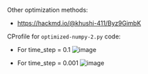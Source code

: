 Other optimization methods:

* https://hackmd.io/@khushi-411/Byz9GimbK

CProfile for `optimized-numpy-2.py` code:

* For time_step = 0.1
  ![image](https://user-images.githubusercontent.com/62256509/130916874-5175b446-8300-4f7e-9d38-616edc0ffd6e.png)

* For time_step = 0.001
  ![image](https://user-images.githubusercontent.com/62256509/130916545-41315526-7169-45e6-a332-10fed8270730.png)
